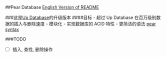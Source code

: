 ##Pear Database
[English Version of README](./README.en.md)

###这是[Up Database](http://www.github.com/UncP/Up_Database)的升级版本
####目标
	- 超过 Up Database 在百万级别数据的插入与删除速度
	- 模块化
	- 实现数据库的 ACID 特性
	- 更简洁的语法 [pear syntax](./pear_syntax)

###TODO
- [ ] 插入, 查找, 删除操作
